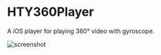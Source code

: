 # HTY360Player
A iOS player for playing 360° video with gyroscope. 

![screenshot](https://github.com/hanton/HTY360Player/blob/master/Screenshot/HTY360Player.gif)
